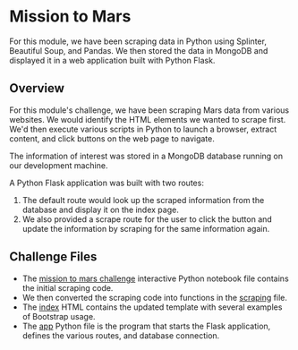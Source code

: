 # Mission to Mars
For this module, we have been scraping data in Python using Splinter, Beautiful Soup, and Pandas. We then stored the data in MongoDB and displayed it in a web application built with Python Flask.

## Overview
For this module's challenge, we have been scraping Mars data from various websites. We would identify the HTML elements we wanted to scrape first. We'd then execute various scripts in Python to launch a browser, extract content, and click buttons on the web page to navigate.

The information of interest was stored in a MongoDB database running on our development machine.

A Python Flask application was built with two routes:
1. The default route would look up the scraped information from the database and display it on the index page.
2. We also provided a scrape route for the user to click the button and update the information by scraping for the same information again.

## Challenge Files
- The [mission to mars challenge](Mission_to_Mars_Challenge.ipynb) interactive Python notebook file contains the initial scraping code.
- We then converted the scraping code into functions in the [scraping](scraping.py) file.
- The [index](templates/index.html) HTML contains the updated template with several examples of Bootstrap usage.
- The [app](app.py) Python file is the program that starts the Flask application, defines the various routes, and database connection.

